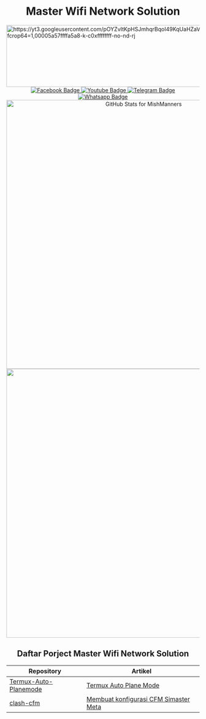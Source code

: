 <h1 align="center">Master Wifi Network Solution</h1>

<img src="https://yt3.googleusercontent.com/pOYZvItKpHSJmhqrBqoI49KqUaHZaVTi8rByrjl8dMzR3tiaO1MSEbk8RC1-IEqU5OPr7lT7LDc=w1060-fcrop64=1,00005a57ffffa5a8-k-c0xffffffff-no-nd-rj" alt="https://yt3.googleusercontent.com/pOYZvItKpHSJmhqrBqoI49KqUaHZaVTi8rByrjl8dMzR3tiaO1MSEbk8RC1-IEqU5OPr7lT7LDc=w1060-fcrop64=1,00005a57ffffa5a8-k-c0xffffffff-no-nd-rj" width="978" height="161" align="center" class="shrinkToFit">
<div id="badges" align="center">
  <a href="https://facebook.com/muhammadyusuf1992">
    <img src="https://img.shields.io/badge/Facebook-blue?style=for-the-badge&logo=facebook&logoColor=white" alt="Facebook Badge"/>
  </a>
  <a href="https://youtube.com/@masterwifinetworksolution">
    <img src="https://img.shields.io/badge/YouTube-red?style=for-the-badge&logo=youtube&logoColor=white" alt="Youtube Badge"/>
  </a>
  <a href="https://t.me/masterwifinetworksolution">
    <img src="https://img.shields.io/badge/Telegram-blue?style=for-the-badge&logo=telegram&logoColor=white" alt="Telegram Badge"/>
  </a>
  <a href="https://wa.me/6287764241047">
    <img src="https://img.shields.io/badge/Whatsapp-mediumaquamarine?style=for-the-badge&logo=whatsapp&logoColor=white" alt="Whatsapp Badge"/>
  </a>
</div>
<div align="center">
  <img src="https://komarev.com/ghpvc/?username=masterwifinetworksolution&style=flat-square&color=blue" alt=""/>
</div>
</div>
<div align="center">
  <img src="https://github-readme-stats.vercel.app/api?username=masterwifinetworksolution&&show_icons=true&include_all_commits=true&count_private=true&theme=jolly&layout=compact" alt="GitHub Stats for MishManners" width="700">
  <img src="https://github-readme-streak-stats.herokuapp.com?user=masterwifinetworksolution&&theme=jolly" width="700">
</div>

<div align="center">
<h2>Daftar Porject <b>Master Wifi Network Solution</b></h2>
  
| Repository | Artikel |
| - | - |
| [Termux-Auto-Planemode](https://github.com/masterwifinetworksolution/termux-auto-planemode) | [Termux Auto Plane Mode](https://masterwifinetworksolution.github.io/termux-auto-mode-plane.html) |
| [clash-cfm](https://github.com/masterwifinetworksolution/clash-cfm) | [Membuat konfigurasi CFM Simaster Meta](https://masterwifinetworksolution.github.io/konfigurasi-cfm-simaster-meta.html) |
</div>
